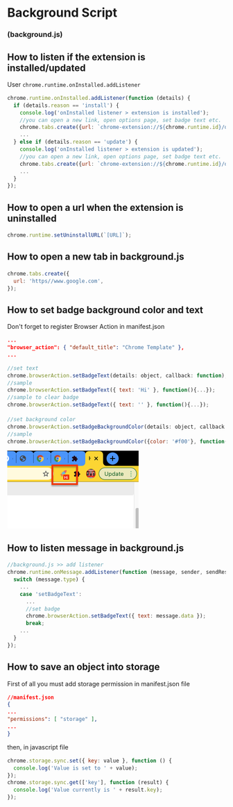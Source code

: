 # Background Script

### (background.js)

## How to listen if the extension is installed/updated

User `chrome.runtime.onInstalled.addListener`

```javascript
chrome.runtime.onInstalled.addListener(function (details) {
  if (details.reason == 'install') {
    console.log('onInstalled listener > extension is installed');
    //you can open a new link, open options page, set badge text etc.
    chrome.tabs.create({url: `chrome-extension://${chrome.runtime.id}/options/options.html`});
    ...
  } else if (details.reason == 'update') {
    console.log('onInstalled listener > extension is updated');
    //you can open a new link, open options page, set badge text etc.
    chrome.tabs.create({url: `chrome-extension://${chrome.runtime.id}/options/options.html`});
    ...
  }
});
```

## How to open a url when the extension is uninstalled

```javascript
chrome.runtime.setUninstallURL(`[URL]`);
```

## How to open a new tab in background.js

```javascript
chrome.tabs.create({
  url: 'https//www.google.com',
});
```

## How to set badge background color and text

Don't forget to register Browser Action in manifest.json

```json
...
"browser_action": { "default_title": "Chrome Template" },
...
```

```javascript
//set text
chrome.browserAction.setBadgeText(details: object, callback: function);
//sample
chrome.browserAction.setBadgeText({ text: 'Hi' }, function(){...});
//sample to clear badge
chrome.browserAction.setBadgeText({ text: '' }, function(){...});

//set background color
chrome.browserAction.setBadgeBackgroundColor(details: object, callback: function);
//sample
chrome.browserAction.setBadgeBackgroundColor({color: '#f00'}, function(){...});
```

![Badge text & background color](assets/badge.png)

## How to listen message in background.js

```javascript
//background.js >> add listener
chrome.runtime.onMessage.addListener(function (message, sender, sendResponse) {
  switch (message.type) {
    ...
    case 'setBadgeText':
      ...
      //set badge
      chrome.browserAction.setBadgeText({ text: message.data });
      break;
    ...
  }
});
```

## How to save an object into storage

First of all you must add storage permission in manifest.json file

```json
//manifest.json
{
...
"permissions": [ "storage" ],
...
}
```

then, in javascript file

```javascript
chrome.storage.sync.set({ key: value }, function () {
  console.log('Value is set to ' + value);
});
chrome.storage.sync.get(['key'], function (result) {
  console.log('Value currently is ' + result.key);
});
```
